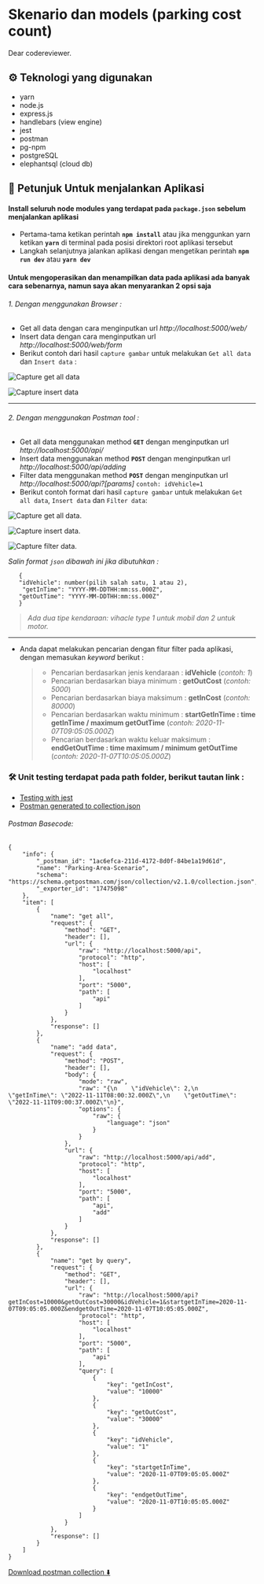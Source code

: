 # Skenario dan models (parking cost count)

Dear codereviewer.

## ⚙️ Teknologi yang digunakan

- yarn
- node.js
- express.js
- handlebars (view engine)
- jest
- postman
- pg-npm
- postgreSQL
- elephantsql (cloud db)

## 📒 Petunjuk Untuk menjalankan Aplikasi

#### Install seluruh node modules yang terdapat pada `package.json` sebelum menjalankan aplikasi

- Pertama-tama ketikan perintah **`npm install`** atau jika menggunkan yarn ketikan **`yarn`** di terminal pada posisi direktori root aplikasi tersebut
- Langkah selanjutnya jalankan aplikasi dengan mengetikan perintah **`npm run dev`** atau **`yarn dev`**

#### Untuk mengoperasikan dan menampilkan data pada aplikasi ada banyak cara sebenarnya, namun saya akan menyarankan 2 opsi saja

###### 1. Dengan menggunakan Browser :

- Get all data dengan cara menginputkan url _http://localhost:5000/web/_
- Insert data dengan cara menginputkan url _http://localhost:5000/web/form_
- Berikut contoh dari hasil `capture gambar` untuk melakukan `Get all data` dan `Insert data` :

![Capture get all data](/utils/assets/images/get%20all%20data.png)

![Capture insert data](/utils/assets/images/insert%20data.png)

---

###### 2. Dengan menggunakan Postman tool :

- Get all data menggunakan method **`GET`** dengan menginputkan url _http://localhost:5000/api/_
- Insert data menggunakan method **`POST`** dengan menginputkan url _http://localhost:5000/api/adding_
- Filter data menggunakan method **`POST`** dengan menginputkan url _http://localhost:5000/api?[params]_ `contoh: idVehicle=1`
- Berikut contoh format dari hasil `capture gambar` untuk melakukan `Get all data`, `Insert data` dan `Filter data`:

![Capture get all data.](</utils/assets/images/get%20all%20data(postman).png>)

![Capture insert data.](</utils/assets/images/insert%20data(postman).png>)

![Capture filter data.](</utils/assets/images/filter%20data(postman).png>)

_Salin format `json` dibawah ini jika dibutuhkan :_

```
   {
   "idVehicle": number(pilih salah satu, 1 atau 2),
    "getInTime": "YYYY-MM-DDTHH:mm:ss.000Z",
   "getOutTime": "YYYY-MM-DDTHH:mm:ss.000Z"
   }
```

> _Ada dua tipe kendaraan: vihacle type 1 untuk mobil dan 2 untuk motor._

---

- Anda dapat melakukan pencarian dengan fitur filter pada aplikasi, dengan memasukan _keyword_ berikut :

  > - Pencarian berdasarkan jenis kendaraan : **idVehicle** (_contoh: 1_)
  > - Pencarian berdasarkan biaya minimum : **getOutCost** (_contoh: 5000_)
  > - Pencarian berdasarkan biaya maksimum : **getInCost** (_contoh: 80000_)
  > - Pencarian berdasarkan waktu minimum : **startGetInTime : time getInTime / maximum getOutTime** (_contoh: 2020-11-07T09:05:05.000Z_)
  > - Pencarian berdasarkan waktu keluar maksimum : **endGetOutTime : time maximum / minimum getOutTime** (_contoh: 2020-11-07T10:05:05.000Z_)

### 🛠️ Unit testing terdapat pada path folder, berikut tautan link :

- [Testing with jest](https://github.com/franskbarek/parking-cost-counting/tree/main/test/parkingArea.test.js)
- [Postman generated to collection.json](https://github.com/franskbarek/parking-cost-counting/blob/main/test/postman.json)

###### Postman Basecode:

```
{
	"info": {
		"_postman_id": "1ac6efca-211d-4172-8d0f-84be1a19d61d",
		"name": "Parking-Area-Scenario",
		"schema": "https://schema.getpostman.com/json/collection/v2.1.0/collection.json",
		"_exporter_id": "17475098"
	},
	"item": [
		{
			"name": "get all",
			"request": {
				"method": "GET",
				"header": [],
				"url": {
					"raw": "http://localhost:5000/api",
					"protocol": "http",
					"host": [
						"localhost"
					],
					"port": "5000",
					"path": [
						"api"
					]
				}
			},
			"response": []
		},
		{
			"name": "add data",
			"request": {
				"method": "POST",
				"header": [],
				"body": {
					"mode": "raw",
					"raw": "{\n    \"idVehicle\": 2,\n    \"getInTime\": \"2022-11-11T08:00:32.000Z\",\n    \"getOutTime\": \"2022-11-11T09:00:37.000Z\"\n}",
					"options": {
						"raw": {
							"language": "json"
						}
					}
				},
				"url": {
					"raw": "http://localhost:5000/api/add",
					"protocol": "http",
					"host": [
						"localhost"
					],
					"port": "5000",
					"path": [
						"api",
						"add"
					]
				}
			},
			"response": []
		},
		{
			"name": "get by query",
			"request": {
				"method": "GET",
				"header": [],
				"url": {
					"raw": "http://localhost:5000/api?getInCost=10000&getOutCost=30000&idVehicle=1&startgetInTime=2020-11-07T09:05:05.000Z&endgetOutTime=2020-11-07T10:05:05.000Z",
					"protocol": "http",
					"host": [
						"localhost"
					],
					"port": "5000",
					"path": [
						"api"
					],
					"query": [
						{
							"key": "getInCost",
							"value": "10000"
						},
						{
							"key": "getOutCost",
							"value": "30000"
						},
						{
							"key": "idVehicle",
							"value": "1"
						},
						{
							"key": "startgetInTime",
							"value": "2020-11-07T09:05:05.000Z"
						},
						{
							"key": "endgetOutTime",
							"value": "2020-11-07T10:05:05.000Z"
						}
					]
				}
			},
			"response": []
		}
	]
}

```

[Download postman collection ⬇️](https://www.udrop.com/7BW3)
